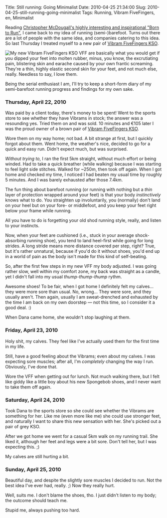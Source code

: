 Title: Still running: Going Minimalist
Date: 2010-04-25 21:34:00
Slug: 2010-04-25-still-running-going-minimalist
Tags: Running, Vibram FiveFingers, en, Minimalist


Reading [Christopher McDougall's highly interesting and inspirational "Born to
Run"][1], I came back to my idea of running (semi-)barefoot. Turns out there
are a lot of people with the same idea, and companies catering to this idea.
So last Thursday I treated myself to a new pair of [Vibram FiveFingers
KSO][2].

![][3] VFF are basically what you would get if you dipped your feet into
molten rubber, minus, you know, the excrutiating pain, blistering skin and
earache caused by your own frantic screaming. They're a thin, highly elastic
second skin for your feet, and not much else, really. Needless to say, I love
them.

Being the serial enthusiast I am, I'll try to keep a short-form diary of my
semi-barefoot running progress and findings for my own sake.

### Thursday, April 22, 2010

Was paid by a client today, there's money to be spent! Went to the sports
store to see whether they have Vibrams in stock; the answer was a resounding
yes. Tried them on and was sold. 10 minutes and €105 later I was the proud
owner of a brown pair of [Vibram FiveFingers KSO][2].

Wore them on my way home; not bad. A bit strange at first, but I quickly
forgot about them. Went home, the weather's nice, decided to go for a quick
and easy run. Didn't expect much, but was surprised.

_Without trying to_, I ran the first 5km straight, without much effort or
being winded. Had to take a quick breather (while walking) because I was
starting to feel light side stitches. Walked for ~250m, then took off again.
When I got home and checked my time, I noticed I had beaten my usual time by
roughly 5 minutes. And I was barely exhausted after those 7.4km.

The fun thing about barefoot running (or running with nothing but a _thin_
layer of protection wrapped around your feet) is that your body
_instinctively_ knows what to do. You straighten up involuntarily, you
(normally) don't land on your heel but on your fore- or middlefoot, and you
keep your feet right below your frame while running.

All you have to do is forgetting your old shod running style, really, and
listen to your instincts.

Now, when your feet are cushioned (i.e., stuck in your average shock-absorbing
running shoe), you tend to land heel-first while going for long strides. A
long stride means more distance covered per step, right? True, but it's rather
unnatural, because if you'd do it without shoes, you'd end up in a world of
pain as the body isn't made for this kind of self-beating.

So, after the first few steps in my new VFF my body adjusted. I was going
rather slow, well within my comfort zone, my back was straight as a candle,
yet I didn't fall into my usual _thump-thump-thump_ rythm.

Awesome shoes! To be fair, when I got home I definitely felt my calves… they
were more sore than usual. No, wrong… They were sore, and they usually aren't.
Then again, usually I am sweat-drenched and exhausted by the time I am back on
my own doorstep — not this time, so I consider it a good deal. :)

When Dana came home, she wouldn't stop laughing at them.

### Friday, April 23, 2010

Holy shit, my calves. They feel like I've actually used them for the first
time in my life.

Still, have a good feeling about the Vibrams; even about my calves. I was
expecting sore muscles; after all, I'm _completely_ changing the way I run.
Obviously, I've done that.

Wore the VFF when getting out for lunch. Not much walking there, but I felt
like giddy like a little boy about his new Spongebob shoes, and I never want
to take them off again.

### Saturday, April 24, 2010

Took Dana to the sports store so she could see whether the Vibrams are
something for her. Like me (even more like me) she could use stronger feet,
and naturally I want to share this new sensation with her. She's picked out a
pair of grey KSO.

After we got home we went for a casual 5km walk on my running trail. She liked
it, although her feet and legs were a bit sore. Don't tell her, but I was
expecting this. ;)

My calves are still hurting a bit.

### Sunday, April 25, 2010

Beautiful day, and despite the slightly sore muscles I decided to run. Not the
best idea I've ever had, really. ;) Now they really hurt.

Well, suits me. I don't blame the shoes, tho. I just didn't listen to my body;
the outcome should teach me.

Stupid me, always pushing too hard.

   [1]: http://www.goodreads.com/book/show/6289283-born-to-run
   [2]: http://www.vibramfivefingers.it/eng/kso.aspx
   [3]: http://dl.dropbox.com/u/7298/blog/548758650_1.jpg (My new Vibram FiveFingers KSO)
